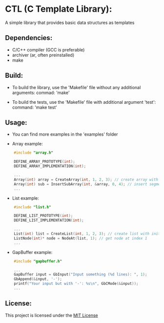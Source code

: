 # CTL (C Template Library):

A simple library that provides basic data structures as templates

## Dependencies:
- C/C++ compiler (GCC is preferable)
- archiver (ar, often preinstalled)
- make

## Build:
- To build the library, use the 'Makefile' file without any additional arguments:
commad: 'make'

- To build the tests, use the 'Makefile' file with additional argument 'test':
command: 'make test'

## Usage:
- You can find more examples in the 'examples' folder

* Array example:
~~~c
	#include "array.h"

	DEFINE_ARRAY_PROTOTYPE(int);
	DEFINE_ARRAY_IMPLEMENTATION(int);

	...
	Array(int) array = CreateArray(int, 1, 2, 3); // create array with initial values
	Array(int) sub = InsertSubArray(int, &array, 0, 4); // insert segment of size 4 in index 0
	...
~~~

- List example:
~~~c
	#include "list.h"

	DEFINE_LIST_PROTOTYPE(int);
	DEFINE_LIST_IMPLEMENTATION(int);

	...
	List(int) list = CreateList(int, 1, 2, 3); // create list with initial values
	ListNode(int)* node = NodeAt(list, 1); // get node at index 1
	...
~~~

- GapBuffer example:
~~~c
	#include "gapbuffer.h"

	...
	GapBuffer input = GbInput("Input something (%d lines): ", 1);
	GbAppend(&input, '-');
	printf("Your input but with '-': %s\n", GbCMode(&input));
	...
~~~

## License:
This project is licensed under the [MIT License](LICENSE.md)